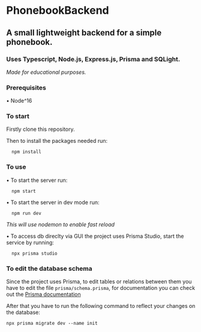 # PhonebookBackend

## A small lightweight backend for a simple phonebook.
### Uses Typescript, Node.js, Express.js, Prisma and SQLight.


*Made for educational purposes.*

### Prerequisites
• Node^16

### To start
Firstly clone this repository.

Then to install the packages needed run:
```
  npm install
```

### To use
• To start the server run:
```
  npm start
```

• To start the server in dev mode run:
```
  npm run dev
```
*This will use nodemon to enable fast reload*

• To access db direclty via GUI the project uses Prisma Studio, start the service by running:
```
  npx prisma studio
```

### To edit the database schema
Since the project uses Prisma, to edit tables or relations between them you have to edit the file `prisma/schema.prisma`, for documentation you can check out the [Prisma documentation](https://www.prisma.io/docs/getting-started)

After that you have to run the following command to reflect your changes on the database:
```
npx prisma migrate dev --name init
```
